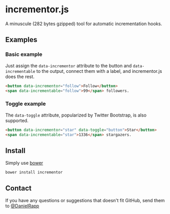 incrementor.js
==============

A minuscule (282 bytes gzipped) tool for automatic incrementation hooks.

Examples
---

### Basic example

Just assign the `data-incrementor` attribute to the button and `data-incrementable` to the output, connect them with a label, and incrementor.js does the rest.

```html
<button data-incrementor="follow">Follow</button>
<span data-incrementable="follow">99</span> followers.
```

### Toggle example

The `data-toggle` attribute, popularized by Twitter Bootstrap, is also supported.

```html
<button data-incrementor="star" data-toggle="button">Star</button>
<span data-incrementable="star">1336</span> stargazers.
```

Install
---

Simply use [bower](http://twitter.github.com/bower/)
```
bower install incrementor
```

Contact
---

If you have any questions or suggestions that doesn't fit GitHub, send them to [@DanielRapp](https://twitter.com/danielrapp)
